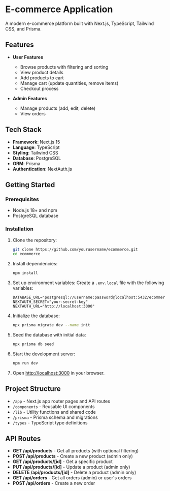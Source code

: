 # E-commerce Application

A modern e-commerce platform built with Next.js, TypeScript, Tailwind CSS, and Prisma.

## Features

- **User Features**
  - Browse products with filtering and sorting
  - View product details
  - Add products to cart
  - Manage cart (update quantities, remove items)
  - Checkout process
  
- **Admin Features**
  - Manage products (add, edit, delete)
  - View orders

## Tech Stack

- **Framework**: Next.js 15
- **Language**: TypeScript
- **Styling**: Tailwind CSS
- **Database**: PostgreSQL
- **ORM**: Prisma
- **Authentication**: NextAuth.js

## Getting Started

### Prerequisites

- Node.js 18+ and npm
- PostgreSQL database

### Installation

1. Clone the repository:
   ```bash
   git clone https://github.com/yourusername/ecommerce.git
   cd ecommerce
   ```

2. Install dependencies:
   ```bash
   npm install
   ```

3. Set up environment variables:
   Create a `.env.local` file with the following variables:
   ```
   DATABASE_URL="postgresql://username:password@localhost:5432/ecommerce"
   NEXTAUTH_SECRET="your-secret-key"
   NEXTAUTH_URL="http://localhost:3000"
   ```

4. Initialize the database:
   ```bash
   npx prisma migrate dev --name init
   ```

5. Seed the database with initial data:
   ```bash
   npx prisma db seed
   ```

6. Start the development server:
   ```bash
   npm run dev
   ```

7. Open [http://localhost:3000](http://localhost:3000) in your browser.

## Project Structure

- `/app` - Next.js app router pages and API routes
- `/components` - Reusable UI components
- `/lib` - Utility functions and shared code
- `/prisma` - Prisma schema and migrations
- `/types` - TypeScript type definitions

## API Routes

- **GET /api/products** - Get all products (with optional filtering)
- **POST /api/products** - Create a new product (admin only)
- **GET /api/products/[id]** - Get a specific product
- **PUT /api/products/[id]** - Update a product (admin only)
- **DELETE /api/products/[id]** - Delete a product (admin only)
- **GET /api/orders** - Get all orders (admin) or user's orders
- **POST /api/orders** - Create a new order


